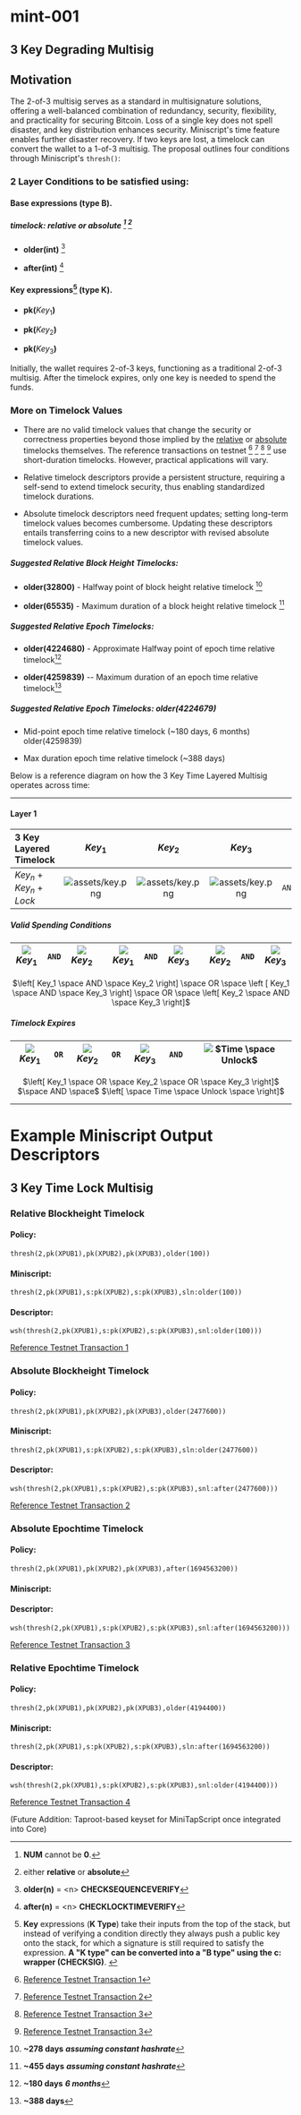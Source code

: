 # mint-001

## 3 Key Degrading Multisig

## Motivation

The 2-of-3 multisig serves as a standard in multisignature solutions, offering a well-balanced combination of redundancy, security, flexibility, and practicality for securing Bitcoin. Loss of a single key does not spell disaster, and key distribution enhances security. Miniscript's time feature enables further disaster recovery. If two keys are lost, a timelock can convert the wallet to a 1-of-3 multisig. The proposal outlines four conditions through Miniscript's `thresh()`:

### 2 Layer Conditions to be satisfied using:

#### Base expressions (type B).

##### timelock: **relative** or **absolute** [^timelock] [^either]

- **older(**int**)** [^older]

- **after(**int**)** [^after]

#### Key expressions[^k_type] (type K).

- **pk(**$Key_1$**)**

- **pk(**$Key_2$**)**

- **pk(**$Key_3$**)**

Initially, the wallet requires 2-of-3 keys, functioning as a traditional 2-of-3 multisig. After the timelock expires, only one key is needed to spend the funds.

### More on Timelock Values

- There are no valid timelock values that change the security or correctness properties beyond those implied by the [relative](mint-000.md#absolute-block-height-based-timelocks) or [absolute](mint-000.md#block-height-based-timelocks) timelocks themselves. The reference transactions on testnet [^reftx1] [^reftx2] [^reftx3] [^reftx4] use short-duration timelocks. However, practical applications will vary.

- Relative timelock descriptors provide a persistent structure, requiring a self-send to extend timelock security, thus enabling standardized timelock durations.

- Absolute timelock descriptors need frequent updates; setting long-term timelock values becomes cumbersome. Updating these descriptors entails transferring coins to a new descriptor with revised absolute timelock values.

##### Suggested Relative Block Height Timelocks:

- **older(**32800**)** - Halfway point of block height relative timelock [^278days]

- **older(**65535**)** - Maximum duration of a block height relative timelock [^455days]

##### Suggested Relative Epoch Timelocks:

- **older(**4224680**)** - Approximate Halfway point of epoch time relative timelock[^180days]

- **older(**4259839**)** -- Maximum duration of an epoch time relative timelock[^388days]

##### Suggested Relative Epoch Timelocks: older(4224679)

- Mid-point epoch time relative timelock (\~180 days, 6 months) older(4259839)

- Max duration epoch time relative timelock (\~388 days)

Below is a reference diagram on how the 3 Key Time Layered Multisig operates across time:

---
#### Layer 1

| 3 Key Layered Timelock | $Key_1$ | $Key_2$ | $Key_3$ |  | $Timelock$ |
|:-------------|:-------------:|:---------------:|:-------------:|:-:|:-:|
|$Key_n$ + $Key_n$ + $Lock$ | ![assets/key.png](https://raw.githubusercontent.com/bitcoincore-dev/miniscript-templates/main/assets/key.png) | ![assets/key.png](https://raw.githubusercontent.com/bitcoincore-dev/miniscript-templates/main/assets/key.png) | ![assets/key.png](https://raw.githubusercontent.com/bitcoincore-dev/miniscript-templates/main/assets/key.png) | `AND` | ![assets/key.png](https://raw.githubusercontent.com/bitcoincore-dev/miniscript-templates/main/assets/lock.png) |

##### Valid Spending Conditions

<!-- PLUS means concatenate -->

|![](https://raw.githubusercontent.com/bitcoincore-dev/miniscript-templates/main/assets/key.png) $Key_1$| `AND` |![](https://raw.githubusercontent.com/bitcoincore-dev/miniscript-templates/main/assets/key.png) $Key_2$ || ![](https://raw.githubusercontent.com/bitcoincore-dev/miniscript-templates/main/assets/key.png) $Key_1$ | `AND` |![](https://raw.githubusercontent.com/bitcoincore-dev/miniscript-templates/main/assets/key.png) $Key_3$| | ![](https://raw.githubusercontent.com/bitcoincore-dev/miniscript-templates/main/assets/key.png) $Key_2$| `AND` | ![](https://raw.githubusercontent.com/bitcoincore-dev/miniscript-templates/main/assets/key.png) $Key_3$ |
|:--:|:--:|:--:|:--:|:--:|:--:|:--:|:--:|:--:|:--:|:--:|

<center>

$\left[ Key_1 \space AND \space Key_2 \right] \space OR \space \left [ Key_1 \space AND \space Key_3 \right] \space OR \space \left[ Key_2 \space AND \space Key_3 \right]$

</center>

##### Timelock Expires

|![](https://raw.githubusercontent.com/bitcoincore-dev/miniscript-templates/main/assets/key.png) $Key_1$ | `OR` |![](https://raw.githubusercontent.com/bitcoincore-dev/miniscript-templates/main/assets/key.png) $Key_2$ | `OR` |![](https://raw.githubusercontent.com/bitcoincore-dev/miniscript-templates/main/assets/key.png) $Key_3$ | `AND` |![](https://raw.githubusercontent.com/bitcoincore-dev/miniscript-templates/main/assets/unlock.png) $Time \space Unlock$ |
|:--:|:--:|:--:|:--:|:--:|:--:|:--:|

<center>

$\left[ Key_1 \space OR \space Key_2 \space OR \space Key_3 \right]$ $\space AND \space$ $\left[ \space Time \space Unlock \space \right]$

</center>

---
# Example Miniscript Output Descriptors

## 3 Key Time Lock Multisig

### Relative Blockheight Timelock

#### Policy:

<code>thresh(2,pk(XPUB1),pk(XPUB2),pk(XPUB3),older(100))</code>

#### Miniscript:

<code>thresh(2,pk(XPUB1),s:pk(XPUB2),s:pk(XPUB3),sln:older(100))</code>

#### Descriptor:

<code>wsh(thresh(2,pk(XPUB1),s:pk(XPUB2),s:pk(XPUB3),snl:older(100)))</code>

[Reference Testnet
Transaction 1](https://mempool.space/testnet/tx/13a204ec065f76878ee1f59f79b3eb2cea2b3fda4d8938e6cfa6a8394d090769)

### Absolute Blockheight Timelock

#### Policy:

<code>thresh(2,pk(XPUB1),pk(XPUB2),pk(XPUB3),older(2477600))</code>

#### Miniscript:

<code>thresh(2,pk(XPUB1),s:pk(XPUB2),s:pk(XPUB3),sln:older(2477600))</code>

#### Descriptor:

<code>wsh(thresh(2,pk(XPUB1),s:pk(XPUB2),s:pk(XPUB3),snl:after(2477600)))</code>

[Reference Testnet
Transaction 2](https://mempool.space/testnet/tx/df8a6946816a839f4de9d511ad902d740cc45ddddca3296de8fc11d1fd0c26f4)

### Absolute Epochtime Timelock

#### Policy:

<code>thresh(2,pk(XPUB1),pk(XPUB2),pk(XPUB3),after(1694563200))</code>


#### Miniscript:


#### Descriptor:

<code>wsh(thresh(2,pk(XPUB1),s:pk(XPUB2),s:pk(XPUB3),snl:after(1694563200)))</code>

[Reference Testnet
Transaction 3](https://mempool.space/testnet/tx/c0b80a8103e6af92a9bf8e7fb1faa8d073dae929138a2c6d747404cb46e6d690)

### Relative Epochtime Timelock

#### Policy:

<code>thresh(2,pk(XPUB1),pk(XPUB2),pk(XPUB3),older(4194400))</code>

#### Miniscript:

<code>thresh(2,pk(XPUB1),s:pk(XPUB2),s:pk(XPUB3),sln:after(1694563200))</code>

#### Descriptor:

<code>wsh(thresh(2,pk(XPUB1),s:pk(XPUB2),s:pk(XPUB3),snl:older(4194400)))</code>

[Reference Testnet
Transaction 4](https://mempool.space/testnet/tx/1a9ba5a5a37a0df72dfbc28f57de89ce35bda1819afa73712bc29caa32164687)

(Future Addition: Taproot-based keyset for MiniTapScript once integrated
into Core)

[^278days]: **~278 days** ***assuming constant hashrate***

[^455days]: **~455 days** ***assuming constant hashrate***

[^180days]: **~180 days** ***6 months***

[^388days]: **~388 days**

[^pk_key1]: **`pk(key1) = c:pk_k(key1)`** --> **`<key1> CHECKSIG`**

[^pk_key2]: **`pk(key2) = c:pk_k(key2)`** --> **`<key2> CHECKSIG`**

[^pk_key3]: **`pk(key3) = c:pk_k(key3)`** --> **`<key3> CHECKSIG`**

[^pk_key4]: **`pk(key4) = c:pk_k(key4)`** --> **`<key4> CHECKSIG`**

[^pk_key5]: **`pk(key5) = c:pk_k(key5)`** --> **`<key5> CHECKSIG`**

[^abs_timelock]: **after(**int**)**, **older(**int**)**: Require that the **nLockTime** or **nSequence** value is at least (**int**).

[^rel_timelock]: **after(**int**)**, **older(**int**)**: Require that the **nLockTime** or **nSequence** value is at least (**int**).

[^timelock]: **NUM** cannot be **0**.

[^older]: **older(**n**)** = \<n\> **CHECKSEQUENCEVERIFY**

[^after]: **after(**n**)** = \<n\> **CHECKLOCKTIMEVERIFY**

[^either]: either **relative**[^rel_timelock] or **absolute**[^abs_timelock]

[^and]: **LOGICAL AND (&&)** [more](https://en.cppreference.com/w/cpp/language/operator_logical)

[^or]: **LOGICAL OR (||)** [more](https://en.cppreference.com/w/cpp/language/operator_logical)

[^k_type]: **Key** expressions (**K Type**) take their inputs from the top of the stack, but instead of verifying a condition directly they always push a public key onto the stack, for which a signature is still required to satisfy the expression. **A "K type" can be converted into a "B type" using the c: wrapper (CHECKSIG)**. <!-- P. Wuille -->

[^reftx1]: [Reference Testnet Transaction 1](https://mempool.space/testnet/tx/13a204ec065f76878ee1f59f79b3eb2cea2b3fda4d8938e6cfa6a8394d090769)

[^reftx2]: [Reference Testnet Transaction 2](https://mempool.space/testnet/tx/c0b80a8103e6af92a9bf8e7fb1faa8d073dae929138a2c6d747404cb46e6d690)

[^reftx3]: [Reference Testnet Transaction 3](https://mempool.space/testnet/tx/c0b80a8103e6af92a9bf8e7fb1faa8d073dae929138a2c6d747404cb46e6d690)

[^reftx4]: [Reference Testnet Transaction 3](https://mempool.space/testnet/tx/1a9ba5a5a37a0df72dfbc28f57de89ce35bda1819afa73712bc29caa32164687)

[lock]: ./assets/lock.png "lock"

[key]: ./assets/key.png "key"
